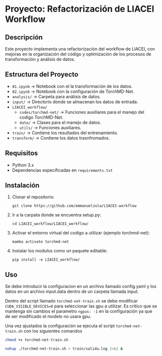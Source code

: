 # Proyecto: Refactorización de LIACEI Workflow

## Descripción
Este proyecto implementa una refactorización del workflow de LIACEI, con mejoras en la organización del código y optimización de los procesos de transformación y análisis de datos.

## Estructura del Proyecto
- `01.ipynb`  → Notebook con el la transformación de los datos.
- `02.ipynb`  → Notebook con la configuración de TorchMD-Net.
- `analysis/`  → Carpeta para análisis de datos.
- `input/`  → Directorio donde se almacenan los datos de entrada.
- `LIACEI_workflow/`
  - `codes/torchmd-net/` → Funciones auxiliares para el manejo del codigo TorchMD-Net.
  - `data/` → Clases para el manejo de datos.
  - `utils/` → Funciones auxiliares.
- `train/` → Contiene los resultados del entrenamiento.
- `transform/` → Contiene los datos trasnfromados.

## Requisitos
- Python 3.x
- Dependencias especificadas en `requirements.txt`

## Instalación
1. Clonar el repositorio:
   ```
   git clone https://github.com/emmanuelzula/LIACEI-workflow
   ```
2. Ir a la carpata donde se encuentra setup.py:
   ```
   cd LIACEI_workflow/LIACEI_workflow/
   ```
3. Activar el entorno virtual del codigo a utilizar (ejemplo torchmd-net):
   ```
   mamba activate torchmd-net
   ```

4. Instalar los modulos como un paquete editable:
   ```
   pip install -e LIACEI_workflow/
   ```

## Uso
Se debe introducir la configuracion en un archivo llamado config.yaml y los datos en un archivo input.data dentro de un carpeta llamada input.

Dentro del script llamado `torchmd-net-train.sh` se debe modificar `CUDA_VISIBLE_DEVICES=0` para seleccionar las gpu a utilizar. Es critico que se mantenga sin cambios el parametro `ngpus: -1` en la configuración ya que de ser modificado el modelo no usara gpu.

Una vez ajustados la configuración se ejecuta el script `torchmd-net-train.sh` con los siguientes comandos

```bash
chmod +x torchmd-net-train.sh
```

```bash
nohup ./torchmd-net-train.sh > train/salida.log 2>&1 &
```
